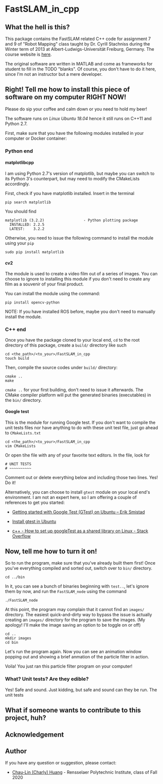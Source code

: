 # FastSLAM_in_cpp

## What the hell is this?

This package contains the FastSLAM related C++ code for assignment 7 and 9 of "Robot Mapping" class taught by Dr. Cyrill Stachniss during the Winter term of 2013 at Albert-Ludwigs-Universität Freiburg, Germany. The course website is [here](http://ais.informatik.uni-freiburg.de/teaching/ws13/mapping/). 

The original software are written in MATLAB and come as frameworks for student to fill in the TODO "blanks". Of course, you don't have to do it here, since I'm not an instructor but a mere developer.

## Right! Tell me how to install this piece of software on my computer RIGHT NOW!

Please do sip your coffee and calm down or you need to hold my beer! 

The software runs on *Linux Ubuntu 18.04* hence it still runs on C++11 and Python 2.7.

First, make sure that you have the following modules installed in your computer or Docker container:

### Python end

#### matplotlibcpp

I am using Python 2.7's version of matplotlib, but maybe you can switch to its Python 3's counterpart, but may need to modify the CMakeLists accordingly.

First, check if you have matplotlib installed. Insert in the terminal
```
pip search matplotlib
```

You should find 

```
matplotlib (3.2.2)                  - Python plotting package
  INSTALLED: 2.2.5
  LATEST:    3.2.2
```
Otherwise, you need to issue the following command to install the module using your `pip`
```
sudo pip install matplotlib
```

#### cv2

The module is used to create a video film out of a series of images. You can choose to ignore to installing this module if you don't need to create any film as a souvenir of your final product. 

You can install the module using the command:

```
pip install opencv-python
```

NOTE: If you have installed ROS before, maybe you don't need to manually install the module.

### C++ end

Once you have the package cloned to your local end, `cd` to the root directory of this package, create a `build/` directory like such

```
cd <the_path>/<to_your>/FastSLAM_in_cpp
touch build
```

Then, compile the source codes under `build/` directory:

```
cmake ..
make
```

`cmake ..` for your first building, don't need to issue it afterwards. 
The CMake compiler platform will put the generated binaries (executables) in the `bin/` directory. 


#### Google test

This is the module for running Google test. If you don't want to compile the unit tests files nor have anything to do with these unit test file, just go ahead to `CMakeLists.txt` 

```
cd <the_path>/<to_your>/FastSLAM_in_cpp
vim CMakeLists 
```
Or open tihe file with any of your favorite text editors. In the file, look for

```
# UNIT TESTS
# ~~~~~~~~~~
```
Comment out or delete everything below and including those two lines. Yes! Do it! 

Alternatively, you can choose to install `gtest` module on your local end's environment. I am not an expert here, so I am offering a couple of references to get you started:

- [Getting started with Google Test (GTest) on Ubuntu – Erik Smistad](https://www.eriksmistad.no/getting-started-with-google-test-on-ubuntu/)

- [Install gtest in Ubuntu](https://gist.github.com/Cartexius/4c437c084d6e388288201aadf9c8cdd5)

- [c++ - How to set up googleTest as a shared library on Linux - Stack Overflow](https://stackoverflow.com/questions/13513905/how-to-set-up-googletest-as-a-shared-library-on-linux)


## Now, tell me how to turn it on!

So to run the program, make sure that you've already built them first! Once you've everything compiled and sorted out, switch over to `bin/` directory.

```
cd ../bin
```

In it, you can see a bunch of binaries beginning with `test..`, let's ignore them by now, and run the `FastSLAM_node` using the command

```
./FastSLAM_node
```

At this point, the program may complain that it cannot find an `images/` directory. The easiest quick-and-dirty way to bypass the issue is actually creating an `images/` directory for the program to save the images. (My apology! I'll make the image saving an option to be toggle on or off)

```
cd ..
mkdir images
cd bin
```

Let's run the program again. Now you can see an animation window popping out and showing a brief anmation of the particle filter in action.

Voila! You just ran this particle filter program on your computer!

### What? Unit tests? Are they edible?

Yes! Safe and sound. Just kidding, but safe and sound can they be run. The unit tests 

## What if someone wants to contribute to this project, huh?

## Acknowledgement

## Author

If you have any question or suggestion, please contact:

* [Chau-Lin (Charly) Huang](huangc11@rpi.edu) - Rensselaer Polytechnic Institute, class of Fall 2020